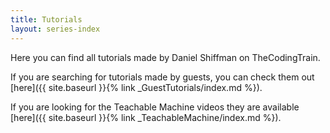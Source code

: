 ```yaml
---
title: Tutorials
layout: series-index
---
```


Here you can find all tutorials made by Daniel Shiffman on TheCodingTrain.

If you are searching for tutorials made by <highlight>guests</highlight>, you can check them out [here]({{ site.baseurl }}{% link _GuestTutorials/index.md %}).

If you are looking for the <highlight>Teachable Machine</highlight> videos they are available [here]({{ site.baseurl }}{% link _TeachableMachine/index.md %}).
